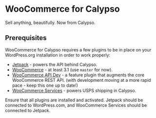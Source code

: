 # WooCommerce for Calypso

Sell anything, beautifully. Now from Calypso.

## Prerequisites

WooCommerce for Calypso requires a few plugins to be in place on your WordPress.org installation in order to work properly:

- [Jetpack](https://github.com/Automattic/jetpack) - powers the API behind Calypso.
- [WooCommerce](https://github.com/woocommerce/woocommerce) - at least 3.1 (use `master` for now).
- [WooCommerce API Dev](https://github.com/woocommerce/wc-api-dev) - a feature plugin that augments the core WooCommerce REST API. (with development moving at a more rapid pace - keep this one up to date!)
- [WooCommerce Services](https://github.com/Automattic/woocommerce-services/) - powers USPS shipping in Calypso.

Ensure that all plugins are installed and activated. Jetpack should be connected to WordPress.com, and WooCommerce Services should be connected to Jetpack.
